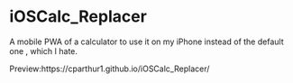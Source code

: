 # iOSCalc_Replacer
A mobile PWA of a calculator to use it on my iPhone instead of the default one , which I hate.
<p>Preview:https://cparthur1.github.io/iOSCalc_Replacer/</p>
